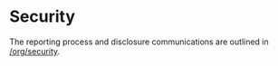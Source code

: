 # Security

The reporting process and disclosure communications are outlined in [/org/security](https://github.com/opencontainers/org/blob/master/security/).

